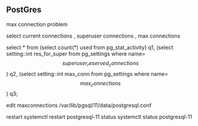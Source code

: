 ## PostGres 

max connection problem 

select current connections , superuser connections , max connections 

select  * from
(select count(*) used from pg_stat_activity) q1,
(select setting::int res_for_super from pg_settings where name=$$superuser_reserved_connections$$) q2,
(select setting::int max_conn from pg_settings where name=$$max_connections$$) q3;

edit maxconnections 
/var/lib/pgsql/11/data/postgresql.conf

restart systemctl restart postgresql-11
status systemctl status postgresql-11
